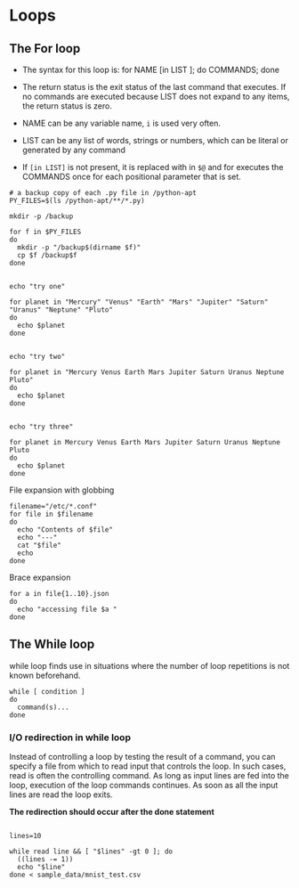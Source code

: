 # Loops

## The For loop

* The syntax for this loop is:
  for NAME [in LIST ]; do COMMANDS; done


* The return status is the exit status of the last command that executes. If no commands are executed because
  LIST does not expand to any items, the return status is zero.

* NAME can be any variable name, `i` is used very often.

* LIST can be any list of words, strings or
  numbers, which can be literal or generated by any command

* If `[in LIST]` is not present, it is replaced with in `$@` and for executes the COMMANDS once for each
  positional parameter that is set.

```shell
# a backup copy of each .py file in /python-apt
PY_FILES=$(ls /python-apt/**/*.py)

mkdir -p /backup

for f in $PY_FILES
do
  mkdir -p "/backup$(dirname $f)"
  cp $f /backup$f
done  
```

```shell

echo "try one"

for planet in "Mercury" "Venus" "Earth" "Mars" "Jupiter" "Saturn" "Uranus" "Neptune" "Pluto"
do
  echo $planet
done


echo "try two"

for planet in "Mercury Venus Earth Mars Jupiter Saturn Uranus Neptune Pluto"
do
  echo $planet
done


echo "try three"

for planet in Mercury Venus Earth Mars Jupiter Saturn Uranus Neptune Pluto
do
  echo $planet
done

```

File expansion with globbing

```shell
filename="/etc/*.conf"
for file in $filename
do
  echo "Contents of $file"
  echo "---"
  cat "$file"
  echo
done
```

Brace expansion

```shell
for a in file{1..10}.json
do
  echo "accessing file $a "
done
```

## The While loop

while loop finds use in situations where the
number of loop repetitions is not known beforehand.

```
while [ condition ]
do
  command(s)...
done
```

### I/O redirection in while loop

Instead of controlling a loop by testing the result of a command, you can specify a file from
which to read input that controls the loop.
In such cases, read is often the controlling command.
As long as
input lines are fed into the loop, execution of the loop commands continues. As soon as all the input lines are
read the loop exits.

**The redirection should occur after the done statement**

```shell

lines=10

while read line && [ "$lines" -gt 0 ]; do
  ((lines -= 1))
  echo "$line"
done < sample_data/mnist_test.csv
```

